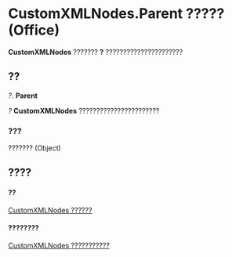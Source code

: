 
# CustomXMLNodes.Parent ????? (Office)

 **CustomXMLNodes** ??????? **?** ??????????????????????


## ??

 _?_. **Parent**

 _?_ **CustomXMLNodes** ???????????????????????


### ???

??????? (Object)


## ????


#### ??


[CustomXMLNodes ??????](7aa5b7ae-7d4e-4b57-23b5-b027f39e5ff6.md)
#### ????????


[CustomXMLNodes ???????????](http://msdn.microsoft.com/library/8813ae2c-d56b-ab10-0567-5546a6324285%28Office.15%29.aspx)